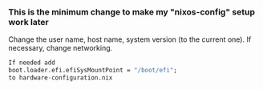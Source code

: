 ### This is the minimum change to make my "nixos-config" setup work later
Change the user name, host name, system version (to the current one). If necessary, change networking.
```nix
If needed add
boot.loader.efi.efiSysMountPoint = "/boot/efi";
to hardware-configuration.nix
```